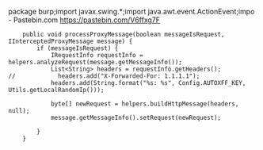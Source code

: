 package burp;import javax.swing.*;import java.awt.event.ActionEvent;impo - Pastebin.com
https://pastebin.com/V6ffxg7F

```
    public void processProxyMessage(boolean messageIsRequest, IInterceptedProxyMessage message) {
        if (messageIsRequest) {
            IRequestInfo requestInfo = helpers.analyzeRequest(message.getMessageInfo());
            List<String> headers = requestInfo.getHeaders();
//            headers.add("X-Forwarded-For: 1.1.1.1");
            headers.add(String.format("%s: %s", Config.AUTOXFF_KEY, Utils.getLocalRandomIp()));
 
            byte[] newRequest = helpers.buildHttpMessage(headers, null);
            message.getMessageInfo().setRequest(newRequest);
 
        }
    }
```